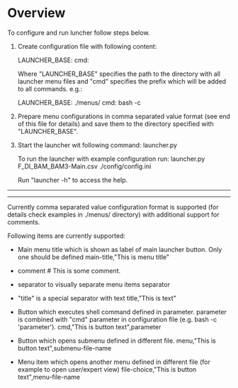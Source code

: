 # Overview

To configure and run luncher follow steps below.

1.  Create configuration file with following content:

    LAUNCHER_BASE: <path-to-the-launcher-menu-dir>
    cmd: <cmd-prefix>

    Where "LAUNCHER_BASE" specifies the path to the directory
    with all launcher menu files and "cmd" specifies the prefix
    which will be added to all commands. e.g.:

    LAUNCHER_BASE: ./menus/
    cmd: bash -c

2.  Prepare menu configurations in comma separated value format
    (see end of this file for details) and save them to the
    directory specified with "LAUNCHER_BASE".

3.  Start the launcher wit following command:
        launcher.py <name-of-menu-file> <path-to-config-file>

    To run the launcher with example configuration run:
        launcher.py F_DI_BAM_BAM3-Main.csv ./config/config.ini

    Run "launcher -h" to access the help.

-----------------------------------------------
-----------------------------------------------

Currently comma separated value configuration format is supported (for details check examples in ./menus/ directory) with additional support for comments.

Following items are currently supported:

- Main menu title which is shown as label of main launcher button. Only one should be defined
        main-title,"This is menu title"

- comment
        # This is some comment.

- separator to visually separate menu items
        separator

- "title" is a special separator with text
    title,"This is text"

- Button which executes shell command defined in parameter. parameter is combined with "cmd" parameter in configuration file (e.g. bash -c 'parameter').
        cmd,"This is button text",parameter

- Button which opens submenu defined in different file.
        menu,"This is button text",submenu-file-name

- Menu item which opens another menu defined in different file (for example to open user/expert view)
        file-choice,"This is button text",menu-file-name
